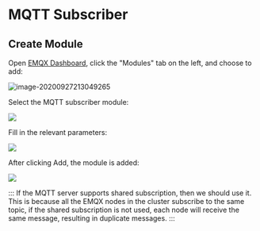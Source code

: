 # MQTT Subscriber

## Create Module

Open [EMQX Dashboard](http://127.0.0.1:18083/#/modules), click the "Modules" tab on the left, and choose to add:

![image-20200927213049265](./assets/modules.png)

Select the MQTT subscriber module:

![](./assets/mqtt_subscriber1.png)

Fill in the relevant parameters:

![](./assets/mqtt_subscriber2.png)

After clicking Add, the module is added:

![](./assets/mqtt_subscriber3.png)

:::
If the MQTT server supports shared subscription, then we should use it. This is
because all the EMQX nodes in the cluster subscribe to the same topic, if the
shared subscription is not used, each node will receive the same message,
resulting in duplicate messages.
:::
